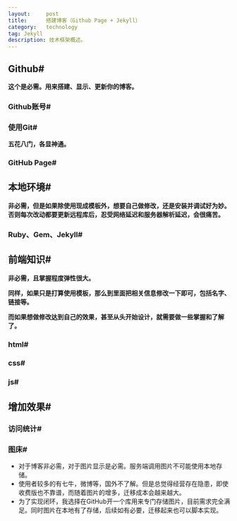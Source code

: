 ```yaml
---
layout:     post
title:      搭建博客（Github Page + Jekyll）
category: 	technology
tag: Jekyll
description: 技术框架概述。
---
```

## Github#
__这个是必需。用来搭建、显示、更新你的博客。__
### Github账号#
### 使用Git#
__五花八门，各显神通。__
### GitHub Page#
## 本地环境#
__非必需，但是如果除使用现成模板外，想要自己做修改，还是安装并调试好为妙。否则每次改动都要更新远程库后，忍受网络延迟和服务器解析延迟，会很痛苦。__
### Ruby、Gem、Jekyll#

## 前端知识#
__非必需，且掌握程度弹性很大。__

__同样，如果只是打算使用模板，那么到里面把相关信息修改一下即可，包括名字、链接等。__

__而如果想做修改达到自己的效果，甚至从头开始设计，就需要做一些掌握和了解了。__
### html#
### css#
### js#
## 增加效果#
### 访问统计# 
### 图床#
+ 对于博客非必需，对于图片显示是必需。服务端调用图片不可能使用本地存储。
+ 使用者较多的有七牛，微博等，国外不了解。但是总觉得经营存在隐患，即使收费版也不靠谱，而随着图片的增多，迁移成本会越来越大。
+ 为了实现闭环，我选择在GitHub开一个库用来专门存储图片，目前需求完全满足。同时图片在本地有了存储，后续如有必要，迁移起来也可以脚本实现。